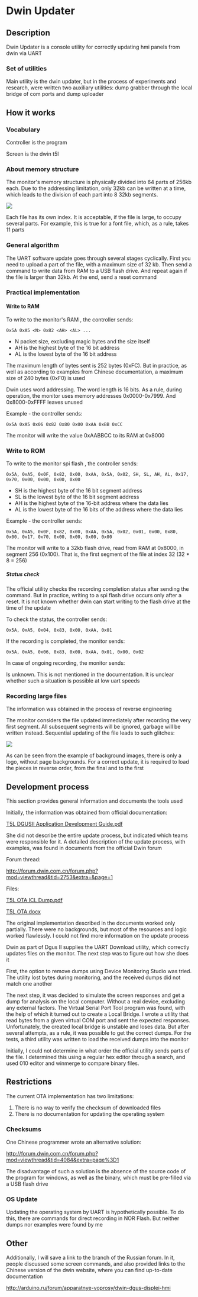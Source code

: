# Dwin Updater

## Description

Dwin Updater is a console utility for correctly updating hmi panels from dwin via UART

### Set of utilities

Main utility is the dwin updater, but in the process of experiments and research, were written two auxiliary utilities: dump grabber through the local bridge of com ports and dump uploader

## How it works

### Vocabulary

Controller is the program

Screen is the dwin t5l

### About memory structure

The monitor's memory structure is physically divided into 64 parts of 256kb each. Due to the addressing limitation, only 32kb can be written at a time, which leads to the division of each part into 8 32kb segments.

![](https://github.com/zgdump/windows-dwin-updater/blob/main/Data/Flash%20structure.png)

Each file has its own index. It is acceptable, if the file is large, to occupy several parts. For example, this is true for a font file, which, as a rule, takes 11 parts

### General algorithm

The UART software update goes through several stages cyclically. First you need to upload a part of the file, with a maximum size of 32 kb. Then send a command to write data from RAM to a USB flash drive. And repeat again if the file is larger than 32kb. At the end, send a reset command

### Practical implementation

#### Write to RAM

To write to the monitor's RAM , the controller sends:

`0x5A 0xA5 <N> 0x82 <AH> <AL> ...`

- N packet size, excluding magic bytes and the size itself
- AH is the highest byte of the 16 bit address
- AL is the lowest byte of the 16 bit address

The maximum length of bytes sent is 252 bytes (0xFC). But in practice, as well as according to examples from Chinese documentation, a maximum size of 240 bytes (0xF0) is used

Dwin uses word addressing. The word length is 16 bits. As a rule, during operation, the monitor uses memory addresses 0x0000-0x7999. And 0x8000-0xFFFF leaves unused

Example - the controller sends:

`0x5A 0xA5 0x06 0x82 0x80 0x00 0xAA 0xBB 0xCC`

The monitor will write the value 0xAABBCC to its RAM at 0x8000

### Write to ROM

To write to the monitor spi flash , the controller sends:

`0x5A, 0xA5, 0x0F, 0x82, 0x00, 0xAA, 0x5A, 0x02, SH, SL, AH, AL, 0x17, 0x70, 0x00, 0x00, 0x00, 0x00`

- SH is the highest byte of the 16 bit segment address
- SL is the lowest byte of the 16 bit segment address
- AH is the highest byte of the 16-bit address where the data lies
- AL is the lowest byte of the 16 bits of the address where the data lies

Example - the controller sends:

`0x5A, 0xA5, 0x0F, 0x82, 0x00, 0xAA, 0x5A, 0x02, 0x01, 0x00, 0x80, 0x00, 0x17, 0x70, 0x00, 0x00, 0x00, 0x00`

The monitor will write to a 32kb flash drive, read from RAM at 0x8000, in segment 256 (0x100). That is, the first segment of the file at index 32 (32 * 8 = 256)

##### Status check

The official utility checks the recording completion status after sending the command. But in practice, writing to a spi flash drive occurs only after a reset. It is not known whether dwin can start writing to the flash drive at the time of the update

To check the status, the controller sends:

`0x5A, 0xA5, 0x04, 0x83, 0x00, 0xAA, 0x01`

If the recording is completed, the monitor sends:

`0x5A, 0xA5, 0x06, 0x83, 0x00, 0xAA, 0x01, 0x00, 0x02`

In case of ongoing recording, the monitor sends:

Is unknown. This is not mentioned in the documentation. It is unclear whether such a situation is possible at low uart speeds

### Recording large files

The information was obtained in the process of reverse engineering

The monitor considers the file updated immediately after recording the very first segment. All subsequent segments will be ignored, garbage will be written instead. Sequential updating of the file leads to such glitches:

![](https://github.com/zgdump/windows-dwin-updater/blob/main/Data/Glitches.jpg)

As can be seen from the example of background images, there is only a logo, without page backgrounds. For a correct update, it is required to load the pieces in reverse order, from the final and to the first

## Development process

This section provides general information and documents the tools used

Initially, the information was obtained from official documentation:

[T5L DGUSII Application Development Guide.pdf](https://github.com/zgdump/windows-dwin-updater/blob/main/Data/T5L%20DGUSII%20Application%20Development%20Guide.pdf)

She did not describe the entire update process, but indicated which teams were responsible for it. A detailed description of the update process, with examples, was found in documents from the official Dwin forum

Forum thread:

http://forum.dwin.com.cn/forum.php?mod=viewthread&tid=2753&extra=&page=1

Files:

[T5L OTA ICL Dump.pdf](https://github.com/zgdump/windows-dwin-updater/blob/main/Data/T5L%20OTA%20ICL%20Dump.pdf)

[T5L OTA.docx](https://github.com/zgdump/windows-dwin-updater/blob/main/Data/T5L%20OTA.docx)

The original implementation described in the documents worked only partially. There were no backgrounds, but most of the resources and logic worked flawlessly. I could not find more information on the update process

Dwin as part of Dgus II supplies the UART Download utility, which correctly updates files on the monitor. The next step was to figure out how she does it

First, the option to remove dumps using Device Monitoring Studio was tried. The utility lost bytes during monitoring, and the received dumps did not match one another

The next step, it was decided to simulate the screen responses and get a dump for analysis on the local computer. Without a real device, excluding any external factors. The Virtual Serial Port Tool program was found, with the help of which it turned out to create a Local Bridge. I wrote a utility that read bytes from a given virtual COM port and sent the expected responses. Unfortunately, the created local bridge is unstable and loses data. But after several attempts, as a rule, it was possible to get the correct dumps. For the tests, a third utility was written to load the received dumps into the monitor

Initially, I could not determine in what order the official utility sends parts of the file. I determined this using a regular hex editor through a search, and used 010 editor and winmerge to compare binary files.

## Restrictions

The current OTA implementation has two limitations:
1) There is no way to verify the checksum of downloaded files
2) There is no documentation for updating the operating system

### Checksums

One Chinese programmer wrote an alternative solution:

http://forum.dwin.com.cn/forum.php?mod=viewthread&tid=4084&extra=page%3D1

The disadvantage of such a solution is the absence of the source code of the program for windows, as well as the binary, which must be pre-filled via a USB flash drive

### OS Update

Updating the operating system by UART is hypothetically possible. To do this, there are commands for direct recording in NOR Flash. But neither dumps nor examples were found by me

## Other

Additionally, I will save a link to the branch of the Russian forum. In it, people discussed some screen commands, and also provided links to the Chinese version of the dwin website, where you can find up-to-date documentation

http://arduino.ru/forum/apparatnye-voprosy/dwin-dgus-displei-hmi
